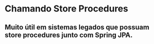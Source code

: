 # Chamando Store Procedures
## Muito útil em sistemas legados que possuam store procedures junto com Spring JPA.
